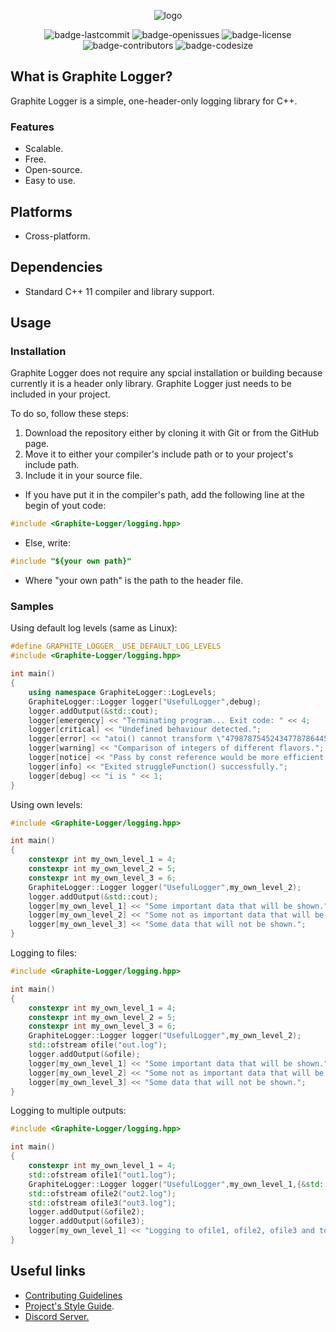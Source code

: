 <p align="center"><img alt="logo" src="https://github.com/GaryNLOL/Graphite-Logger/blob/main/images/logo.png"></p>
<p align="center">
<img alt="badge-lastcommit" src="https://img.shields.io/github/last-commit/GaryNLOL/Graphite-Logger?style=for-the-badge">
<img alt="badge-openissues" src="https://img.shields.io/github/issues-raw/GaryNLOL/Graphite-Logger?style=for-the-badge">
<img alt="badge-license" src="https://img.shields.io/github/license/GaryNLOL/Graphite-Logger?style=for-the-badge">
<img alt="badge-contributors" src="https://img.shields.io/github/contributors/GaryNLOL/Graphite-Logger?style=for-the-badge">
<img alt="badge-codesize" src="https://img.shields.io/github/languages/code-size/GaryNLOL/Graphite-Logger?style=for-the-badge">
</p>

## What is Graphite Logger?
Graphite Logger is a simple, one-header-only logging library for C++.

### Features
- Scalable.
- Free.
- Open-source.
- Easy to use. 

## Platforms
- Cross-platform.

## Dependencies
- Standard C++ 11 compiler and library support.

## Usage
### Installation
Graphite Logger does not require any spcial installation or building because currently it is a header only library. 
Graphite Logger just needs to be included in your project. 

To do so, follow these steps:
1. Download the repository either by cloning it with Git or from the GitHub page.
2. Move it to either your compiler's include path or to your project's include path.
3. Include it in your source file.
- If you have put it in the compiler's path, add the following line at the begin of yout code:
```cpp
#include <Graphite-Logger/logging.hpp>
```
- Else, write:
```cpp
#include "${your own path}"
```
- Where "your own path" is the path to the header file.

### Samples
Using default log levels (same as Linux):
```cpp
#define GRAPHITE_LOGGER__USE_DEFAULT_LOG_LEVELS
#include <Graphite-Logger/logging.hpp>

int main()
{
    using namespace GraphiteLogger::LogLevels;
    GraphiteLogger::Logger logger("UsefulLogger",debug);
    logger.addOutput(&std::cout);
    logger[emergency] << "Terminating program... Exit code: " << 4;
    logger[critical] << "Undefined behaviour detected.";
    logger[error] << "atoi() cannot transform \"479878754524347787864456546\" (out of range).";
    logger[warning] << "Comparison of integers of different flavors.";
    logger[notice] << "Pass by const reference would be more efficient than past by value";
    logger[info] << "Exited struggleFunction() successfully.";
    logger[debug] << "i is " << 1;
}
```

Using own levels:
```cpp
#include <Graphite-Logger/logging.hpp>

int main()
{
    constexpr int my_own_level_1 = 4;
    constexpr int my_own_level_2 = 5;
    constexpr int my_own_level_3 = 6;
    GraphiteLogger::Logger logger("UsefulLogger",my_own_level_2);
    logger.addOutput(&std::cout);
    logger[my_own_level_1] << "Some important data that will be shown.";
    logger[my_own_level_2] << "Some not as important data that will be shown.";
    logger[my_own_level_3] << "Some data that will not be shown.";
}
```

Logging to files:
```cpp
#include <Graphite-Logger/logging.hpp>

int main()
{
    constexpr int my_own_level_1 = 4;
    constexpr int my_own_level_2 = 5;
    constexpr int my_own_level_3 = 6;
    GraphiteLogger::Logger logger("UsefulLogger",my_own_level_2);
    std::ofstream ofile("out.log");
    logger.addOutput(&ofile);
    logger[my_own_level_1] << "Some important data that will be shown.";
    logger[my_own_level_2] << "Some not as important data that will be shown.";
    logger[my_own_level_3] << "Some data that will not be shown.";
}
```

Logging to multiple outputs:
```cpp
#include <Graphite-Logger/logging.hpp>

int main()
{
    constexpr int my_own_level_1 = 4;
    std::ofstream ofile1("out1.log");
    GraphiteLogger::Logger logger("UsefulLogger",my_own_level_1,{&std::cout,&ofile1});
    std::ofstream ofile2("out2.log");
    std::ofstream ofile3("out3.log");
    logger.addOutput(&ofile2);
    logger.addOutput(&ofile3);
    logger[my_own_level_1] << "Logging to ofile1, ofile2, ofile3 and to std::cout!";
}
```

## Useful links
- [Contributing Guidelines](https://github.com/GaryNLOL/Graphite-Logger/blob/main/docs/CONTRIBUTING.md)
- [Project's Style Guide](https://github.com/GaryNLOL/Style-Guides/).
- [Discord Server.](https://discord.gg/RQN6gcDQwX)
